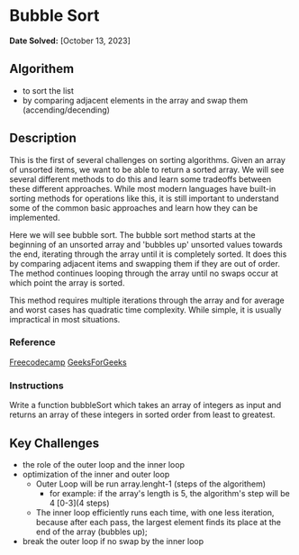 # Bubble Sort

**Date Solved:** [October 13, 2023]

## Algorithem

- to sort the list
- by comparing adjacent elements in the array and swap them (accending/decending)

## Description

This is the first of several challenges on sorting algorithms. Given an array of unsorted items, we want to be able to return a sorted array. We will see several different methods to do this and learn some tradeoffs between these different approaches. While most modern languages have built-in sorting methods for operations like this, it is still important to understand some of the common basic approaches and learn how they can be implemented.

Here we will see bubble sort. The bubble sort method starts at the beginning of an unsorted array and 'bubbles up' unsorted values towards the end, iterating through the array until it is completely sorted. It does this by comparing adjacent items and swapping them if they are out of order. The method continues looping through the array until no swaps occur at which point the array is sorted.

This method requires multiple iterations through the array and for average and worst cases has quadratic time complexity. While simple, it is usually impractical in most situations.

### Reference

[Freecodecamp](https://www.freecodecamp.org/learn/coding-interview-prep/algorithms/implement-bubble-sort)
[GeeksForGeeks](https://www.geeksforgeeks.org/bubble-sort-algorithms-by-using-javascript)

### Instructions

Write a function bubbleSort which takes an array of integers as input and returns an array of these integers in sorted order from least to greatest.

## Key Challenges

- the role of the outer loop and the inner loop
- optimization of the inner and outer loop
  - Outer Loop will be run array.lenght-1 (steps of the algorithem)
    - for example: if the array's length is 5, the algorithm's step will be 4 [0-3](4 steps)
  - The inner loop efficiently runs each time, with one less iteration, because after each pass, the largest element finds its place at the end of the array (bubbles up);
- break the outer loop if no swap by the inner loop
